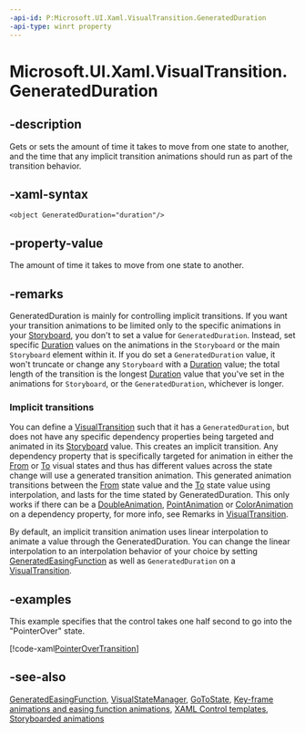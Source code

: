 ```yaml
---
-api-id: P:Microsoft.UI.Xaml.VisualTransition.GeneratedDuration
-api-type: winrt property
---
```


<!-- Property syntax
public Microsoft.UI.Xaml.Duration GeneratedDuration { get;  set; }
-->

# Microsoft.UI.Xaml.VisualTransition.GeneratedDuration

## -description

Gets or sets the amount of time it takes to move from one state to another, and the time that any implicit transition animations should run as part of the transition behavior.

## -xaml-syntax

```xaml
<object GeneratedDuration="duration"/>
```

## -property-value

The amount of time it takes to move from one state to another.

## -remarks

GeneratedDuration is mainly for controlling implicit transitions. If you want your transition animations to be limited only to the specific animations in your [Storyboard](../microsoft.ui.xaml.media.animation/storyboard.md), you don't to set a value for `GeneratedDuration`. Instead, set specific [Duration](duration.md) values on the animations in the `Storyboard` or the main `Storyboard` element within it. If you do set a `GeneratedDuration` value, it won't truncate or change any `Storyboard` with a [Duration](../microsoft.ui.xaml.media.animation/timeline_duration.md) value; the total length of the transition is the longest [Duration](../microsoft.ui.xaml.media.animation/timeline_duration.md) value that you've set in the animations for `Storyboard`, or the `GeneratedDuration`, whichever is longer.

### Implicit transitions

You can define a [VisualTransition](visualtransition.md) such that it has a `GeneratedDuration`, but does not have any specific dependency properties being targeted and animated in its [Storyboard](visualtransition_storyboard.md) value. This creates an implicit transition. Any dependency property that is specifically targeted for animation in either the [From](visualtransition_from.md) or [To](visualtransition_to.md) visual states and thus has different values across the state change will use a generated transition animation. This generated animation transitions between the [From](visualtransition_from.md) state value and the [To](visualtransition_to.md) state value using interpolation, and lasts for the time stated by GeneratedDuration. This only works if there can be a [DoubleAnimation](../microsoft.ui.xaml.media.animation/doubleanimation.md), [PointAnimation](../microsoft.ui.xaml.media.animation/pointanimation.md) or [ColorAnimation](../microsoft.ui.xaml.media.animation/coloranimation.md) on a dependency property, for more info, see Remarks in [VisualTransition](visualtransition.md).

By default, an implicit transition animation uses linear interpolation to animate a value through the GeneratedDuration. You can change the linear interpolation to an interpolation behavior of your choice by setting [GeneratedEasingFunction](visualtransition_generatedeasingfunction.md) as well as `GeneratedDuration` on a [VisualTransition](visualtransition.md).

## -examples

This example specifies that the control takes one half second to go into the "PointerOver" state.

[!code-xaml[PointerOverTransition](../microsoft.ui.xaml.data/code/StylingTemplatingOverview/csharp/SkinnedButton.xaml#SnippetPointerOverTransition)]

## -see-also

[GeneratedEasingFunction](visualtransition_generatedeasingfunction.md), [VisualStateManager](visualstatemanager.md), [GoToState](visualstatemanager_gotostate_51722231.md), [Key-frame animations and easing function animations](/windows/apps/design/motion/key-frame-and-easing-function-animations), [XAML Control templates](/windows/apps/design/style/xaml-control-templates), [Storyboarded animations](/windows/apps/design/motion/storyboarded-animations)
